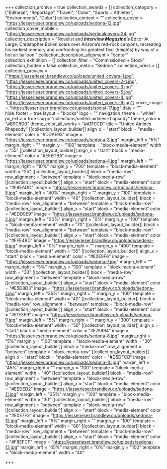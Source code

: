 +++
collection_archive = true
collection_awards = []
collection_category = ["Editorial", "Reportage", "Travel", "Color", "Sports + Athletes", "Environments", "Color"]
collection_content = ""
collection_cover = "https://jesserieser.brandlew.co/uploads/sedona-12.jpg"
collection_cover_mobile = "https://jesserieser.brandlew.co/uploads/verticalcovers-34.jpg"
collection_description = "Novelist and **_Interview Magazine’s_** Editor At Large, Christopher Bollen soars over Arizona’s red-rock canyons, recreating his earliest memory and confronting his greatest fear (heights) by way of a hot air balloon."
collection_description_alignment = "center"
collection_exhibition = []
collection_filter = "Commissioned + Stock"
collection_hidden = false
collection_meta = "Sedona "
collection_press = []
collection_preview = ["https://jesserieser.brandlew.co/uploads/united_covers-1.jpg", "https://jesserieser.brandlew.co/uploads/united_covers-2-1.jpg", "https://jesserieser.brandlew.co/uploads/united_covers-3.jpg", "https://jesserieser.brandlew.co/uploads/united_covers-5.jpg", "https://jesserieser.brandlew.co/uploads/united_covers-4.jpg", "https://jesserieser.brandlew.co/uploads/united_covers-6.jpg"]
cover_image = "https://jesserieser.brandlew.co/uploads/social-17.jpg"
date = ""
hide_footer = true
layout = "blocks"
logo = ""
navigation_theme = "white"
px_extra = true
slug = "collections/united-airlines-rhapsody"
theme_color = "#B9C5D0"
theme_color_all_works = "#A1F0CD"
title = "United Airlines Rhapsody"
[[collection_layout_builder]]
align_x = "start"
block = "media-element"
color = "#DDAE93"
image = "https://jesserieser.brandlew.co/uploads/sedona-3.jpg"
margin_left = "5%"
margin_right = ""
margin_y = "100"
template = "block-media-element"
width = "55"
[[collection_layout_builder]]
align_x = "start"
block = "media-element"
color = "#E5ECBA"
image = "https://jesserieser.brandlew.co/uploads/sedona-4.jpg"
margin_left = ""
margin_right = "10%"
margin_y = "700"
template = "block-media-element"
width = "25"
[[collection_layout_builder]]
block = "media-row"
row_alignment = "between"
template = "block-media-row"
[[collection_layout_builder]]
align_x = "start"
block = "media-element"
color = "#F8EADC"
image = "https://jesserieser.brandlew.co/uploads/sedona-5.jpg"
margin_left = "40%"
margin_right = ""
margin_y = "100"
template = "block-media-element"
width = "40"
[[collection_layout_builder]]
block = "media-row"
row_alignment = "between"
template = "block-media-row"
[[collection_layout_builder]]
align_x = "start"
block = "media-element"
color = "#EDD9E9"
image = "https://jesserieser.brandlew.co/uploads/sedona-2.jpg"
margin_left = "20%"
margin_right = "0%"
margin_y = "100"
template = "block-media-element"
width = "70"
[[collection_layout_builder]]
block = "media-row"
row_alignment = "between"
template = "block-media-row"
[[collection_layout_builder]]
align_x = "start"
block = "media-element"
color = "#FFE4BD"
image = "https://jesserieser.brandlew.co/uploads/sedona-6.jpg"
margin_left = "0%"
margin_right = ""
margin_y = "400"
template = "block-media-element"
width = "55"
[[collection_layout_builder]]
align_x = "start"
block = "media-element"
color = "#E0E9F6"
image = "https://jesserieser.brandlew.co/uploads/sedona-7.jpg"
margin_left = ""
margin_right = "5%"
margin_y = "100"
template = "block-media-element"
width = "33"
[[collection_layout_builder]]
block = "media-row"
row_alignment = "between"
template = "block-media-row"
[[collection_layout_builder]]
align_x = "start"
block = "media-element"
color = "#E5D8D3"
image = "https://jesserieser.brandlew.co/uploads/sedona-1.jpg"
margin_left = "35%"
margin_right = ""
margin_y = "100"
template = "block-media-element"
width = "40"
[[collection_layout_builder]]
block = "media-row"
row_alignment = "between"
template = "block-media-row"
[[collection_layout_builder]]
align_x = "start"
block = "media-element"
color = "#E1E3E9"
image = "https://jesserieser.brandlew.co/uploads/sedona-9.jpg"
margin_left = "5%"
margin_right = ""
margin_y = "300"
template = "block-media-element"
width = "50"
[[collection_layout_builder]]
align_x = "start"
block = "media-element"
color = "#E7A894"
image = "https://jesserieser.brandlew.co/uploads/sedona-8.jpg"
margin_right = "5%"
margin_y = "100"
template = "block-media-element"
width = "30"
[[collection_layout_builder]]
block = "media-row"
row_alignment = "between"
template = "block-media-row"
[[collection_layout_builder]]
align_x = "start"
block = "media-element"
color = "#D5DFCB"
image = "https://jesserieser.brandlew.co/uploads/sedona-10.jpg"
margin_left = "45%"
margin_right = ""
margin_y = "100"
template = "block-media-element"
width = "40"
[[collection_layout_builder]]
block = "media-row"
row_alignment = "between"
template = "block-media-row"
[[collection_layout_builder]]
align_x = "start"
block = "media-element"
color = "#EEDED2"
image = "https://jesserieser.brandlew.co/uploads/sedona-11.jpg"
margin_left = "35%"
margin_y = "100"
template = "block-media-element"
width = "30"
[[collection_layout_builder]]
block = "media-row"
row_alignment = "between"
template = "block-media-row"
[[collection_layout_builder]]
align_x = "start"
block = "media-element"
color = "#E0E7F3"
image = "https://jesserieser.brandlew.co/uploads/sedona-12.jpg"
margin_left = "5%"
margin_right = ""
margin_y = "100"
template = "block-media-element"
width = "66"
[[collection_layout_builder]]
block = "media-row"
row_alignment = "between"
template = "block-media-row"
[[collection_layout_builder]]
align_x = "start"
block = "media-element"
color = "#F8EFCF"
image = "https://jesserieser.brandlew.co/uploads/sedona-13.jpg"
margin_left = "45%"
margin_right = "0%"
margin_y = "100"
template = "block-media-element"
width = "40"

+++
